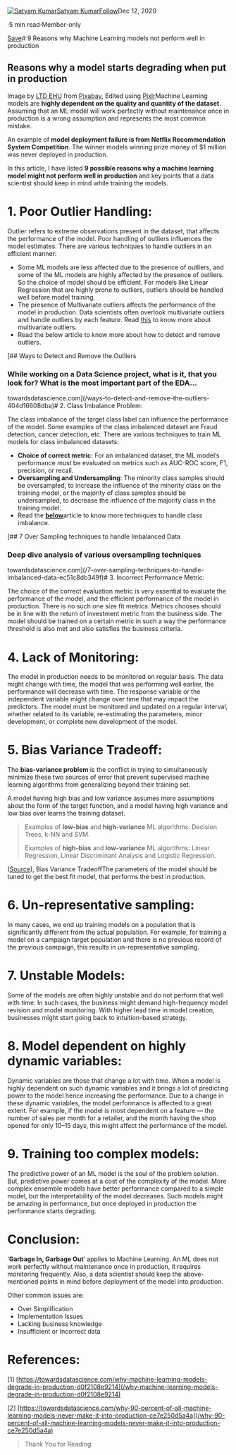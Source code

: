 [![Satyam Kumar](https://miro.medium.com/fit/c/96/96/1*q9jnqYZgM2JU8G3Q8_hWdQ.jpeg)](https://satyam-kumar.medium.com/?source=post_page-----4497d3e3e7a5--------------------------------)[Satyam Kumar](https://satyam-kumar.medium.com/?source=post_page-----4497d3e3e7a5--------------------------------)[Follow](https://medium.com/m/signin?actionUrl=https%3A%2F%2Fmedium.com%2F_%2Fsubscribe%2Fuser%2F3d8bf96a415f&operation=register&redirect=https%3A%2F%2Ftowardsdatascience.com%2F9-reasons-why-machine-learning-models-not-perform-well-in-production-4497d3e3e7a5&user=Satyam+Kumar&userId=3d8bf96a415f&source=post_page-3d8bf96a415f----4497d3e3e7a5---------------------follow_byline-----------)Dec 12, 2020

·5 min read·Member-only

[Save](https://medium.com/m/signin?actionUrl=https%3A%2F%2Fmedium.com%2F_%2Fbookmark%2Fp%2F4497d3e3e7a5&operation=register&redirect=https%3A%2F%2Ftowardsdatascience.com%2F9-reasons-why-machine-learning-models-not-perform-well-in-production-4497d3e3e7a5&source=--------------------------bookmark_header-----------)# 9 Reasons why Machine Learning models not perform well in production

## Reasons why a model starts degrading when put in production

![]()Image by [LTD EHU](https://pixabay.com/users/ltdatehu-9079918/?utm_source=link-attribution&amp;utm_medium=referral&amp;utm_campaign=image&amp;utm_content=1095751) from [Pixabay](https://pixabay.com/?utm_source=link-attribution&amp;utm_medium=referral&amp;utm_campaign=image&amp;utm_content=1095751), Edited using [Pixlr](https://pixlr.com/)Machine Learning models are **highly dependent on the quality and quantity of the dataset**. Assuming that an ML model will work perfectly without maintenance once in production is a wrong assumption and represents the most common mistake.

An example of **model deployment failure is from Netflix Recommendation System Competition**. The winner models winning prize money of $1 million was never deployed in production.

In this article, I have listed **9 possible reasons why a machine learning model might not perform well in production** and key points that a data scientist should keep in mind while training the models.

# 1. Poor Outlier Handling:

Outlier refers to extreme observations present in the dataset, that affects the performance of the model. Poor handling of outliers influences the model estimates. There are various techniques to handle outliers in an efficient manner:

* Some ML models are less affected due to the presence of outliers, and some of the ML models are highly affected by the presence of outliers. So the choice of model should be efficient. For models like Linear Regression that are highly prone to outliers, outliers should be handled well before model training.
* The presence of Multivariate outliers affects the performance of the model in production. Data scientists often overlook multivariate outliers and handle outliers by each feature. Read [this](https://www.statisticssolutions.com/univariate-and-multivariate-outliers/?__cf_chl_jschl_tk__=65443a5911012d6a07ab083fdd0eccfbef23b4a2-1607583295-0-Afy6m6-6izZ-SV0VdwSXJoIg9yoMYmWb5wh0ZFZO-gFQA_u8Ck2bmj2uSRZUhgnuF2EojyA06r7b6QUfNU9eWarhsrKukpsdjPgVB79YO533Bj1CYqm1yZIcC8cLqfca_U_9YWA3yJM_hlzKmfmJgzRmkjxFPAUuTSUec5za6K17_KqMB9p1HUARX7B0tEBhoazk8CV0ukBT_IfJdNqE4JQtp5AzLawu9vxiawmjYRT33uQn24nmxIjm5acVWl2YJ27eUFkJKBOTD5Dh14Vbz02I5LnUDxX2lJ6pqH8NA6aN-CLuZCERaIkB7yWS-g8ZrnCC9vOE5DNFz8ipFewgf0ff0Mv0CUg5FIGPDQEsVT54) to know more about multivariate outliers.
* Read the below article to know more about how to detect and remove outliers.

[## Ways to Detect and Remove the Outliers

### While working on a Data Science project, what is it, that you look for? What is the most important part of the EDA…

towardsdatascience.com](/ways-to-detect-and-remove-the-outliers-404d16608dba)# 2. Class Imbalance Problem:

The class imbalance of the target class label can influence the performance of the model. Some examples of the class imbalanced dataset are Fraud detection, cancer detection, etc. There are various techniques to train ML models for class imbalanced datasets:

* **Choice of correct metric:** For an imbalanced dataset, the ML model’s performance must be evaluated on metrics such as AUC-ROC score, F1, precision, or recall.
* **Oversampling and Undersampling**: The minority class samples should be oversampled, to increase the influence of the minority class on the training model, or the majority of class samples should be undersampled, to decrease the influence of the majority class in the training model.
* Read the [**below**](/7-over-sampling-techniques-to-handle-imbalanced-data-ec51c8db349f)article to know more techniques to handle class imbalance.

[## 7 Over Sampling techniques to handle Imbalanced Data

### Deep dive analysis of various oversampling techniques

towardsdatascience.com](/7-over-sampling-techniques-to-handle-imbalanced-data-ec51c8db349f)# 3. Incorrect Performance Metric:

The choice of the correct evaluation metric is very essential to evaluate the performance of the model, and the efficient performance of the model in production. There is no such one size fit metrics. Metrics chooses should be in line with the return of investment metric from the business side. The model should be trained on a certain metric in such a way the performance threshold is also met and also satisfies the business criteria.

# 4. Lack of Monitoring:

The model in production needs to be monitored on regular basis. The data might change with time, the model that was performing well earlier, the performance will decrease with time. The response variable or the independent variable might change over time that may impact the predictors. The model must be monitored and updated on a regular interval, whether related to its variable, re-estimating the parameters, minor development, or complete new development of the model.

# 5. Bias Variance Tradeoff:

The **bias-variance problem** is the conflict in trying to simultaneously minimize these two sources of error that prevent supervised machine learning algorithms from generalizing beyond their training set.

A model having high bias and low variance assumes more assumptions about the form of the target function, and a model having high variance and low bias over learns the training dataset.


> Examples of **low-bias** and **high-variance** ML algorithms: Decision Trees, k-NN and SVM.
> 
> Examples of **high-bias** and **low-variance** ML algorithms: Linear Regression, Linear Discriminant Analysis and Logistic Regression.
> 
> 

![]()([Source](/the-bias-variance-tradeoff-8818f41e39e9)), Bias Variance TradeoffThe parameters of the model should be tuned to get the best fit model, that performs the best in production.

# 6. Un-representative sampling:

<quote label="sampling_biase">
In many cases, we end up training models on a population that is significantly different from the actual population. For example, for training a model on a campaign target population and there is no previous record of the previous campaign, this results in un-representative sampling.
</quote>

# 7. Unstable Models:

Some of the models are often highly unstable and do not perform that well with time. In such cases, the business might demand high-frequency model revision and model monitoring. With higher lead time in model creation, businesses might start going back to intuition-based strategy.

# 8. Model dependent on highly dynamic variables:

Dynamic variables are those that change a lot with time. When a model is highly dependent on such dynamic variables and it brings a lot of predicting power to the model hence increasing the performance. Due to a change in these dynamic variables, the model performance is affected to a great extent. For example, if the model is most dependent on a feature — the number of sales per month for a retailer, and the month having the shop opened for only 10–15 days, this might affect the performance of the model.

# 9. Training too complex models:

The predictive power of an ML model is the soul of the problem solution. But, predictive power comes at a cost of the complexity of the model. More complex ensemble models have better performance compared to a simple model, but the interpretability of the model decreases. Such models might be amazing in performance, but once deployed in production the performance starts degrading.

# Conclusion:

‘**Garbage In, Garbage Out**’ applies to Machine Learning. An ML does not work perfectly without maintenance once in production, it requires monitoring frequently. Also, a data scientist should keep the above-mentioned points in mind before deployment of the model into production.

Other common issues are:

* Over Simplification
* Implementation Issues
* Lacking business knowledge
* Insufficient or Incorrect data

# References:

[1] [https://towardsdatascience.com/why-machine-learning-models-degrade-in-production-d0f2108e9214](/why-machine-learning-models-degrade-in-production-d0f2108e9214)

[2] [https://towardsdatascience.com/why-90-percent-of-all-machine-learning-models-never-make-it-into-production-ce7e250d5a4a](/why-90-percent-of-all-machine-learning-models-never-make-it-into-production-ce7e250d5a4a)


> Thank You for Reading
> 
> 

